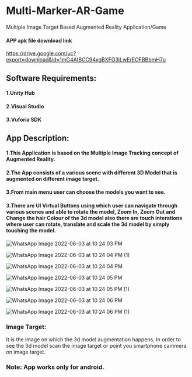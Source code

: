 # Multi-Marker-AR-Game
Multiple Image Target Based Augmented Reality Application/Game

#### APP apk file download link
https://drive.google.com/uc?export=download&id=1mG4AtBCC94xgBXFO3iLwErEOFBBbmH7u


## Software Requirements:
#### 1.Unity Hub
#### 2.Visual Studio
#### 3.Vuforia SDK

## App Description: 
#### 1.This Application is based on the Multiple Image Tracking concept of Augmented Reality.
#### 2.The App consists of a various scene with different 3D Model that is augmented on different image target.
#### 3.From main menu user can choose the models you want to see.
#### 3.There are UI Virtual Buttons using which user can navigate through various scenes and able to rotate the model, Zoom In, Zoom Out and Change the hair Colour of the 3d model also there are touch interations where user can rotate, translate and scale the 3d model by simply touching the model.

![WhatsApp Image 2022-06-03 at 10 24 03 PM](https://user-images.githubusercontent.com/90376200/171915217-d0ffee59-90b1-480b-bf6c-211ffdce7892.jpeg)

![WhatsApp Image 2022-06-03 at 10 24 04 PM (1)](https://user-images.githubusercontent.com/90376200/171915342-f563546e-04db-492a-84f7-3c712f5ffd9f.jpeg)

![WhatsApp Image 2022-06-03 at 10 24 04 PM](https://user-images.githubusercontent.com/90376200/171915453-05b6dfba-7b42-4baa-baad-de3411961c78.jpeg)

![WhatsApp Image 2022-06-03 at 10 24 05 PM](https://user-images.githubusercontent.com/90376200/171915602-53b63010-439e-46c6-82b8-ef6fd2f81b94.jpeg)

![WhatsApp Image 2022-06-03 at 10 24 05 PM (1)](https://user-images.githubusercontent.com/90376200/171915971-02dca8e3-bd75-4b24-ad31-8ed138e0019f.jpeg)

![WhatsApp Image 2022-06-03 at 10 24 06 PM](https://user-images.githubusercontent.com/90376200/171916119-a94a72f3-ec9e-4b09-9810-8ce59be3413f.jpeg)

![WhatsApp Image 2022-06-03 at 10 24 06 PM (1)](https://user-images.githubusercontent.com/90376200/171916223-2692b87d-e336-4655-8877-1f718f517882.jpeg)


### Image Target:
It is the image on which the 3d model augmentation happens. In order to see the 3d model scan the image target or point you smartphone cammera on image target.

### Note: App works only for android.
